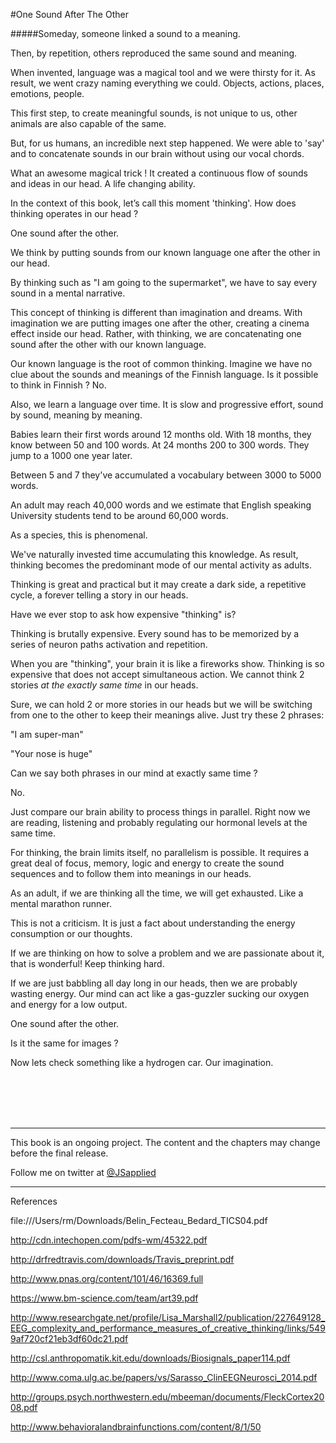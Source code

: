 #One Sound After The Other

#####Someday, someone linked a sound to a meaning. 

Then, by repetition, others reproduced the same sound and meaning.

When invented, language was a magical tool and we were thirsty for it. As result, we went crazy naming everything we could. Objects, actions, places, emotions, people. 

This first step, to create meaningful sounds, is not unique to us, other animals are also capable of the same. 

But, for us humans, an incredible next step happened. We were able to 'say' and to concatenate sounds in our brain without using our vocal chords.

What an awesome magical trick ! It created a continuous flow of sounds and ideas in our head. A life changing ability. 

In the context of this book, let’s call this moment 'thinking'. 
How does thinking operates in our head ?  

One sound after the other.  

We think by putting sounds from our known language one after the other in our head. 

By thinking such as "I am going to the supermarket", we have to say every sound in a mental narrative.  

This concept of thinking is different than imagination and dreams. With imagination we are putting images one after the other, creating a cinema effect inside our head. Rather, with thinking, we are concatenating one sound after the other with our known language.

Our known language is the root of common thinking. Imagine we have no clue about the sounds and meanings of the Finnish language. Is it possible to think in Finnish ? No. 

Also, we learn a language over time. It is slow and progressive effort, sound by sound, meaning by meaning.  

Babies learn their first words around 12 months old. With 18 months, they know between 50 and 100 words. At 24 months 200 to 300 words. They jump to a 1000 one year later. 

Between 5 and 7 they've accumulated a vocabulary between 3000 to 5000 words. 

An adult may reach 40,000 words and we estimate that English speaking University students tend to be around 60,000 words. 

As a species, this is phenomenal. 

We've naturally invested time accumulating this knowledge. As result, thinking becomes the predominant mode of our mental activity as adults.  

Thinking is great and practical but it may create a dark side, a repetitive cycle, a forever telling a story in our heads.

Have we ever stop to ask how expensive "thinking" is?

Thinking is brutally expensive. Every sound has to be memorized  by a series of neuron paths activation and repetition. 

When you are "thinking", your brain it is like a fireworks show. Thinking is so expensive that does not accept simultaneous action. We cannot think 2 stories *at the exactly same time* in our heads.

Sure, we can hold 2 or more stories in our heads but we will be switching from one to the other to keep their meanings alive. Just try these 2 phrases:

"I am super-man"

"Your nose is huge"

Can we say both phrases in our mind at exactly same time ?

No.

Just compare our brain ability to process things in parallel. Right now we are reading, listening and probably regulating our hormonal levels at the same time. 

For thinking, the brain limits itself, no parallelism is possible. It requires a great deal of focus, memory, logic and energy to create the sound sequences and to follow them into meanings in our heads. 

As an adult, if we are thinking all the time, we will get exhausted. Like a mental marathon runner. 

This is not a criticism. It is just a fact about understanding the energy consumption or our thoughts.

If we are thinking on how to solve a problem and we are passionate about it, that is wonderful! Keep thinking hard. 

If we are just  babbling all day long in our heads, then we are probably wasting energy. Our mind can act like a gas-guzzler sucking our oxygen and energy for a low output. 

One sound after the other. 

Is it the same for images ? 

Now lets check something like a hydrogen car. Our imagination. 

<br />
<br />
<br />
<br />

***

This book is an ongoing project. The content and the chapters may change before the final release.

Follow me on twitter at [@JSapplied](https://twitter.com/JSapplied) 



***



References

file:///Users/rm/Downloads/Belin_Fecteau_Bedard_TICS04.pdf

http://cdn.intechopen.com/pdfs-wm/45322.pdf

http://drfredtravis.com/downloads/Travis_preprint.pdf

http://www.pnas.org/content/101/46/16369.full

https://www.bm-science.com/team/art39.pdf

http://www.researchgate.net/profile/Lisa_Marshall2/publication/227649128_EEG_complexity_and_performance_measures_of_creative_thinking/links/5499af720cf21eb3df60dc21.pdf

http://csl.anthropomatik.kit.edu/downloads/Biosignals_paper114.pdf

http://www.coma.ulg.ac.be/papers/vs/Sarasso_ClinEEGNeurosci_2014.pdf

http://groups.psych.northwestern.edu/mbeeman/documents/FleckCortex2008.pdf

http://www.behavioralandbrainfunctions.com/content/8/1/50
